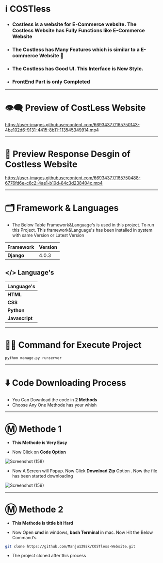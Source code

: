 # ℹ️ COSTless

* ### Costless is a website for E-Commerce website. The Costless Website has Fully Functions like E-Commerce Website
* ### The Costless has Many Features which is similar to a **E-commerce Website 🛒** 
* ### The Costless has Good **UI**. This Interface is **New Style**.
* ### FrontEnd Part is only Completed

---

# 👁️‍🗨️ Preview of CostLess Website

https://user-images.githubusercontent.com/66934377/165750143-4be102d6-9131-4415-8b11-113545349914.mp4

---

# 📱 Preview Response Desgin of Costless Website

https://user-images.githubusercontent.com/66934377/165750488-6776fd6e-c6c2-4ae1-b10d-84c3d238404c.mp4

---

# 🗂️ Framework & Languages

* The Below Table Framework&Language's is used in this project. To run this Project. This framework&Language's has been installed in
 system with same Version or Latest Version

| Framework  | Version |
| ------------- | ------------- |
| **Django**  | 4.0.3  |

## </> Language's

| Language's  | 
| ------------- | 
| **HTML**  | 
| **CSS**  | 
| **Python**  | 
| **Javascript**  | 


---

# 👨‍💻 Command for Execute Project

```bash 
python manage.py runserver
```

---

# ⬇️ Code Downloading Process

* You Can Download the code in **2 Methods**
* Choose Any One Methode has your whish

---

# Ⓜ️ Methode 1

* **This Methode is Very Easy**

* Now Click on __Code Option__

![Screenshot (158)](https://user-images.githubusercontent.com/66934377/164152919-f2854829-535d-4227-9c2f-031f8051f6ac.png)

* Now A Screen will Popup. Now Click **Download Zip** Option . Now the file has been started downloading 

![Screenshot (159)](https://user-images.githubusercontent.com/66934377/164153128-b64e85a2-e40c-4457-9835-a749ac79acd6.png)

---

# Ⓜ️ Methode 2

* **This Methode is tittle bit Hard**

* Now Open **cmd** in windows, **bash Terminal** in mac. Now Hit the Below Command's

```bash
git clone https://github.com/Manju1392k/COSTless-Website.git
```

* The project cloned after this process

